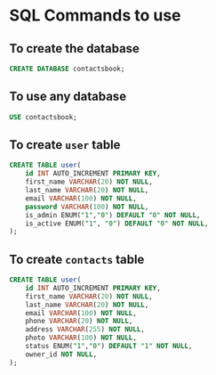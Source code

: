 # SQL Commands to use

## To create the database

```sql 
CREATE DATABASE contactsbook;
```

## To use any database

```sql
USE contactsbook;
```

## To create `user` table

```sql
CREATE TABLE user(
    id INT AUTO_INCREMENT PRIMARY KEY,
    first_name VARCHAR(20) NOT NULL,
    last_name VARCHAR(20) NOT NULL,
    email VARCHAR(100) NOT NULL,
    password VARCHAR(100) NOT NULL,
    is_admin ENUM("1","0") DEFAULT "0" NOT NULL,
    is_active ENUM("1", "0") DEFAULT "0" NOT NULL,
);
```

## To create `contacts` table

```sql
CREATE TABLE user(
    id INT AUTO_INCREMENT PRIMARY KEY,
    first_name VARCHAR(20) NOT NULL,
    last_name VARCHAR(20) NOT NULL,
    email VARCHAR(100) NOT NULL,
    phone VARCHAR(20) NOT NULL,
    address VARCHAR(255) NOT NULL,
    photo VARCHAR(100) NOT NULL,
    status ENUM("1","0") DEFAULT "1" NOT NULL,
    owner_id NOT NULL,
);
```
